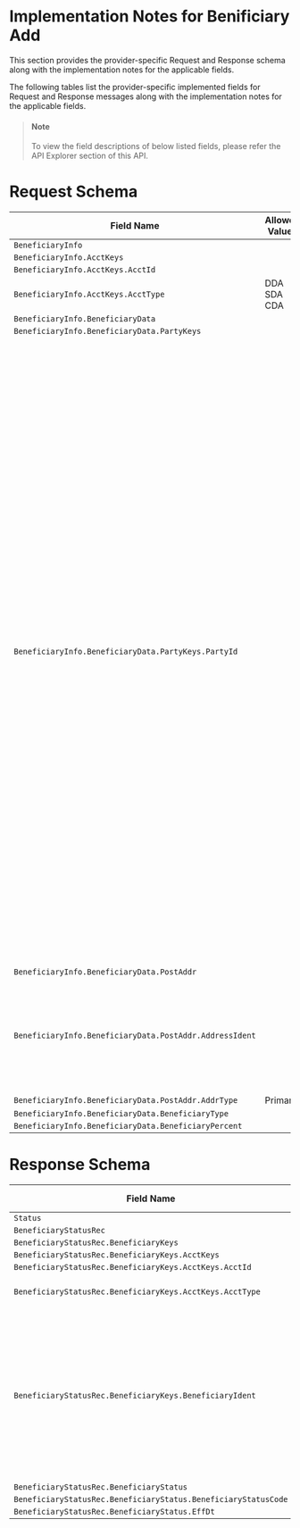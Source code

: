 # Implementation Notes for Benificiary Add
This section provides the provider-specific Request and Response schema along with the implementation notes for the applicable fields.
<!-- 
type: tab 
titles: Premier, 
-->


The following tables list the provider-specific implemented fields for Request and Response messages along with the implementation notes for the applicable fields. 


<!-- theme: info -->
> #### Note
> 
> To view the field descriptions of below listed fields, please refer the API Explorer section of this API.


# Request Schema
|Field Name|Allowed Values|Implementation Note|
|----|----|----|
|`BeneficiaryInfo`||  |
|`BeneficiaryInfo.AcctKeys`||  |
|`BeneficiaryInfo.AcctKeys.AcctId`||  |
|`BeneficiaryInfo.AcctKeys.AcctType`|DDA<br>SDA<br>CDA|  |
|`BeneficiaryInfo.BeneficiaryData`||  |
|`BeneficiaryInfo.BeneficiaryData.PartyKeys`||  |
|`BeneficiaryInfo.BeneficiaryData.PartyKeys.PartyId`||<br><br>ESF and Core (Premier) do not validate existing party data present as Beneficiary on the account or the new party data being added as a beneficiary. If the same PartyId is added as a beneficiary for the same account, more than once,then core would accept the request and apply the changes. Therefore proactive data validation is required at consumer's end to prevent such situation. <br><br>However, ESF BeneficiaryMod operation can be used later to update the information for a specific Beneficiary Record present on the account, if required or ESF BeneficiaryDel operation can be used to remove a specific Beneficiary for the account, so that a new Beneficiary can be associated later, if needed.|
|`BeneficiaryInfo.BeneficiaryData.PostAddr`||  |
|`BeneficiaryInfo.BeneficiaryData.PostAddr.AddressIdent`||***Conditionally Required**<br><br>This field is required if existing Address is to be added as a beneficiary address. |
|`BeneficiaryInfo.BeneficiaryData.PostAddr.AddrType`|Primary|  |
|`BeneficiaryInfo.BeneficiaryData.BeneficiaryType`||  |
|`BeneficiaryInfo.BeneficiaryData.BeneficiaryPercent`||  |
# Response Schema
|Field Name|Allowed Values|Implementation Note|
|----|----|----|
|`Status`||  |
|`BeneficiaryStatusRec`||  |
|`BeneficiaryStatusRec.BeneficiaryKeys`||  |
|`BeneficiaryStatusRec.BeneficiaryKeys.AcctKeys`||  |
|`BeneficiaryStatusRec.BeneficiaryKeys.AcctKeys.AcctId`||  |
|`BeneficiaryStatusRec.BeneficiaryKeys.AcctKeys.AcctType`|DDA<br>SDA<br>CDA|  |
|`BeneficiaryStatusRec.BeneficiaryKeys.BeneficiaryIdent`||If there are 3 beneficiaries associated to an account then 3 different and unique identifiers in core would be present to identify/retrieve the respective beneficiary party details using the BeneficiaryIdent.|
|`BeneficiaryStatusRec.BeneficiaryStatus`||  |
|`BeneficiaryStatusRec.BeneficiaryStatus.BeneficiaryStatusCode`||  |
|`BeneficiaryStatusRec.BeneficiaryStatus.EffDt`||  |
<!-- type: tab-end -->
